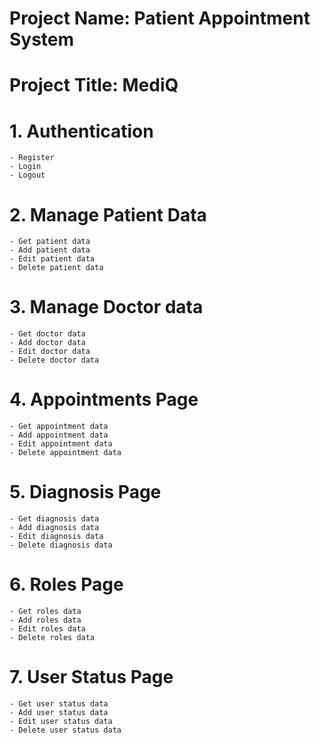 # Project Name: Patient Appointment System
# Project Title: MediQ

# 1. Authentication

	- Register
	- Login
	- Logout


# 2. Manage Patient Data

	- Get patient data
	- Add patient data
	- Edit patient data
	- Delete patient data


# 3. Manage Doctor data

	- Get doctor data
	- Add doctor data
	- Edit doctor data
	- Delete doctor data


# 4. Appointments Page

	- Get appointment data
	- Add appointment data
	- Edit appointment data
	- Delete appointment data


# 5. Diagnosis Page 

	- Get diagnosis data
	- Add diagnosis data
	- Edit diagnosis data
	- Delete diagnosis data


# 6. Roles Page

	- Get roles data
	- Add roles data
	- Edit roles data
	- Delete roles data


# 7. User Status Page

	- Get user status data
	- Add user status data
	- Edit user status data
	- Delete user status data
